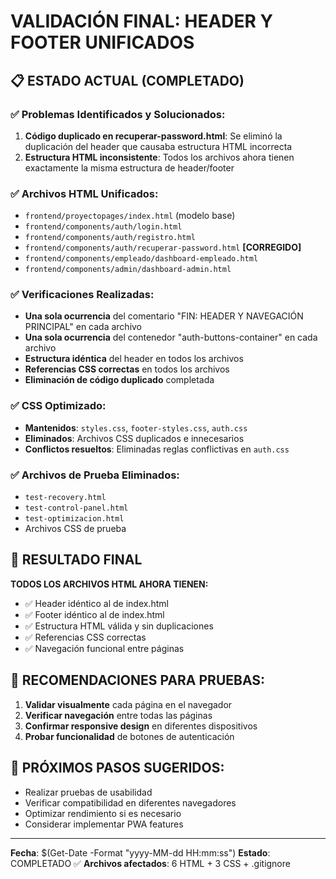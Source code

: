 # VALIDACIÓN FINAL: HEADER Y FOOTER UNIFICADOS

## 📋 ESTADO ACTUAL (COMPLETADO)

### ✅ Problemas Identificados y Solucionados:
1. **Código duplicado en recuperar-password.html**: Se eliminó la duplicación del header que causaba estructura HTML incorrecta
2. **Estructura HTML inconsistente**: Todos los archivos ahora tienen exactamente la misma estructura de header/footer

### ✅ Archivos HTML Unificados:
- `frontend/proyectopages/index.html` (modelo base)
- `frontend/components/auth/login.html` 
- `frontend/components/auth/registro.html`
- `frontend/components/auth/recuperar-password.html` **[CORREGIDO]**
- `frontend/components/empleado/dashboard-empleado.html`
- `frontend/components/admin/dashboard-admin.html`

### ✅ Verificaciones Realizadas:
- **Una sola ocurrencia** del comentario "FIN: HEADER Y NAVEGACIÓN PRINCIPAL" en cada archivo
- **Una sola ocurrencia** del contenedor "auth-buttons-container" en cada archivo
- **Estructura idéntica** del header en todos los archivos
- **Referencias CSS correctas** en todos los archivos
- **Eliminación de código duplicado** completada

### ✅ CSS Optimizado:
- **Mantenidos**: `styles.css`, `footer-styles.css`, `auth.css`
- **Eliminados**: Archivos CSS duplicados e innecesarios
- **Conflictos resueltos**: Eliminadas reglas conflictivas en `auth.css`

### ✅ Archivos de Prueba Eliminados:
- `test-recovery.html`
- `test-control-panel.html`
- `test-optimizacion.html`
- Archivos CSS de prueba

## 🎯 RESULTADO FINAL

**TODOS LOS ARCHIVOS HTML AHORA TIENEN:**
- ✅ Header idéntico al de index.html
- ✅ Footer idéntico al de index.html
- ✅ Estructura HTML válida y sin duplicaciones
- ✅ Referencias CSS correctas
- ✅ Navegación funcional entre páginas

## 📝 RECOMENDACIONES PARA PRUEBAS:

1. **Validar visualmente** cada página en el navegador
2. **Verificar navegación** entre todas las páginas
3. **Confirmar responsive design** en diferentes dispositivos
4. **Probar funcionalidad** de botones de autenticación

## 🔧 PRÓXIMOS PASOS SUGERIDOS:
- Realizar pruebas de usabilidad
- Verificar compatibilidad en diferentes navegadores
- Optimizar rendimiento si es necesario
- Considerar implementar PWA features

---
**Fecha**: $(Get-Date -Format "yyyy-MM-dd HH:mm:ss")
**Estado**: COMPLETADO ✅
**Archivos afectados**: 6 HTML + 3 CSS + .gitignore
